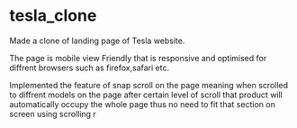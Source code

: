 # tesla_clone
Made a clone of landing page of Tesla website. 

The page is mobile view Friendly that is responsive and optimised for diffrent browsers such as firefox,safari etc.

Implemented the feature of snap scroll on the page meaning when scrolled to diffrent models on the page after certain level of scroll that product will automatically occupy the whole page thus no need to fit that section on screen using scrolling
r
